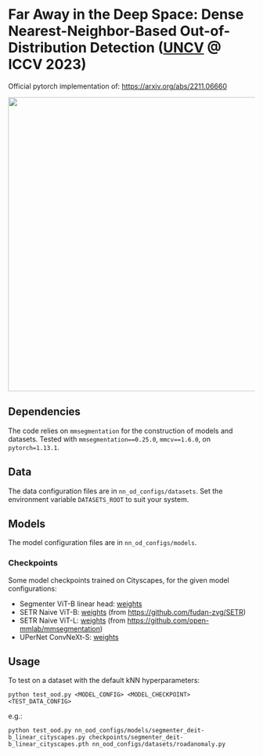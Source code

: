 # Far Away in the Deep Space: Dense Nearest-Neighbor-Based Out-of-Distribution Detection ([UNCV](https://uncv2023.github.io/) @ ICCV 2023)
Official pytorch implementation of: https://arxiv.org/abs/2211.06660

<img src="https://user-images.githubusercontent.com/16369841/228007868-517a5348-ba6f-486b-b340-9fec9b588072.jpg" width="600" />

## Dependencies
The code relies on `mmsegmentation` for the construction of models and datasets. Tested with `mmsegmentation==0.25.0`, `mmcv==1.6.0`, on `pytorch=1.13.1`.

## Data
The data configuration files are in `nn_od_configs/datasets`. Set the environment variable `DATASETS_ROOT` to suit your system.

## Models
The model configuration files are in `nn_od_configs/models`.

### Checkpoints
Some model checkpoints trained on Cityscapes, for the given model configurations:
* Segmenter ViT-B linear head: [weights](https://lmb.informatik.uni-freiburg.de/resources/binaries/dense_ood_knns/segmenter_deit-b_linear_cityscapes.pth)
* SETR Naive ViT-B: [weights](https://drive.google.com/file/d/1kGzdSLCazsbgZe0Y1Lo6sNwv9s5V3CAp/view?usp=sharing) (from https://github.com/fudan-zvg/SETR)
* SETR Naive ViT-L: [weights](https://download.openmmlab.com/mmsegmentation/v0.5/setr/setr_naive_vit-large_8x1_768x768_80k_cityscapes/setr_naive_vit-large_8x1_768x768_80k_cityscapes_20211123_000505-20728e80.pth) (from https://github.com/open-mmlab/mmsegmentation)
* UPerNet ConvNeXt-S: [weights](https://lmb.informatik.uni-freiburg.de/resources/binaries/dense_ood_knns/upernet_convnext_small_cityscapes.pth)

## Usage
To test on a dataset with the default kNN hyperparameters:

`python test_ood.py <MODEL_CONFIG> <MODEL_CHECKPOINT> <TEST_DATA_CONFIG> `

e.g.:
```
python test_ood.py nn_ood_configs/models/segmenter_deit-b_linear_cityscapes.py checkpoints/segmenter_deit-b_linear_cityscapes.pth nn_ood_configs/datasets/roadanomaly.py
```

